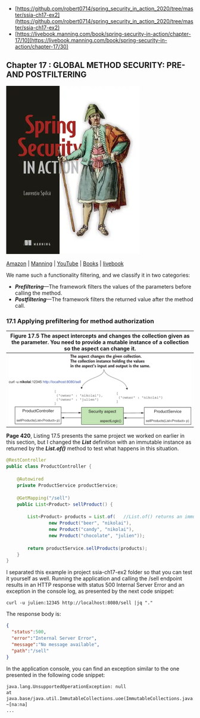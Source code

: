 * [https://github.com/robert0714/spring_security_in_action_2020/tree/master/ssia-ch17-ex2](https://github.com/robert0714/spring_security_in_action_2020/tree/master/ssia-ch17-ex2)
*  [https://livebook.manning.com/book/spring-security-in-action/chapter-17/10](https://livebook.manning.com/book/spring-security-in-action/chapter-17/30) 
## Chapter 17 : GLOBAL METHOD SECURITY: PRE- AND POSTFILTERING
![cover](../../cover.webp) 

[Amazon](https://www.amazon.com/Spring-Security-Action-Laurentiu-Spilca/dp/1617297739) | [Manning](https://www.manning.com/books/spring-security-in-action) | [YouTube](https://t.co/4Or4P12LH2?amp=1) | [Books](https://laurspilca.com/books/) | [livebook](https://livebook.manning.com/book/spring-security-in-action) 

We name such a functionality filtering,
and we classify it in two categories:
* ***Prefiltering***—The framework filters the values of the parameters before calling
the method.
* ***Postfiltering***—The framework filters the returned value after the method call.

### 17.1 Applying prefiltering for method authorization   

| Figure 17.5 The aspect intercepts and changes the collection given as the parameter. You need to provide a mutable instance of a collection so the aspect can change it. |
|-----------|
| ![content](CH17_F05_Spilca.png) |



**Page 420**, 
Listing 17.5 presents the same project we worked on earlier in this section, but I
changed the ***List*** definition with an immutable instance as returned by the
***List.of()*** method to test what happens in this situation.
```java
@RestController
public class ProductController {

    @Autowired
    private ProductService productService;

    @GetMapping("/sell")
    public List<Product> sellProduct() {

        List<Product> products = List.of(   //List.of() returns an immutable instance of the list.
                new Product("beer", "nikolai"),
                new Product("candy", "nikolai"),
                new Product("chocolate", "julien"));

        return productService.sellProducts(products);
    }
}
```
I separated this example in project ssia-ch17-ex2 folder so that you can test it yourself
as well. Running the application and calling the /sell endpoint results in an HTTP
response with status 500 Internal Server Error and an exception in the console log, as
presented by the next code snippet:

```
curl -u julien:12345 http://localhost:8080/sell |jq "."
```
The response body is:
```json
{
  "status":500,
  "error":"Internal Server Error",
  "message":"No message available",
  "path":"/sell"
}
```

In the application console, you can find an exception similar to the one presented in
the following code snippet:

```
java.lang.UnsupportedOperationException: null
at java.base/java.util.ImmutableCollections.uoe(ImmutableCollections.java:73)
~[na:na]
...
```
